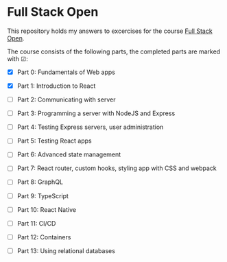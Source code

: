 # Full Stack Open
This repository holds my answers to excercises for the course [Full Stack Open](https://fullstackopen.com/).

The course consists of the following parts, the completed parts are marked with ☑:

- [x] Part  0: Fundamentals of Web apps
- [x] Part  1: Introduction to React
- [ ] Part  2: Communicating with server
- [ ] Part  3: Programming a server with NodeJS and Express
- [ ] Part  4: Testing Express servers, user administration
- [ ] Part  5: Testing React apps
- [ ] Part  6: Advanced state management
- [ ] Part  7: React router, custom hooks, styling app with CSS and webpack
- [ ] Part  8: GraphQL
- [ ] Part  9: TypeScript
- [ ] Part 10: React Native
- [ ] Part 11: CI/CD
- [ ] Part 12: Containers
- [ ] Part 13: Using relational databases


